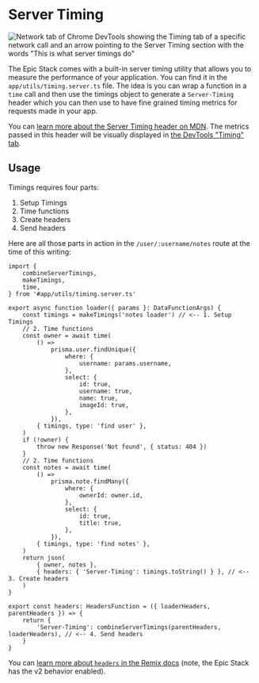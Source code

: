 # Server Timing

![Network tab of Chrome DevTools showing the Timing tab of a specific network call and an arrow pointing to the Server Timing section with the words "This is what server timings do"](https://github.com/epicweb-dev/epic-stack/assets/1500684/e5a28253-8204-43b1-8222-3f287d024ca5)

The Epic Stack comes with a built-in server timing utility that allows you to
measure the performance of your application. You can find it in the
`app/utils/timing.server.ts` file. The idea is you can wrap a function in a
`time` call and then use the timings object to generate a `Server-Timing` header
which you can then use to have fine grained timing metrics for requests made in
your app.

You can
[learn more about the Server Timing header on MDN](https://developer.mozilla.org/en-US/docs/Web/HTTP/Headers/Server-Timing).
The metrics passed in this header will be visually displayed in
[the DevTools "Timing" tab](https://developer.chrome.com/docs/devtools/network/reference/#timing).

## Usage

Timings requires four parts:

1. Setup Timings
2. Time functions
3. Create headers
4. Send headers

Here are all those parts in action in the `/user/:username/notes` route at the
time of this writing:

```tsx
import {
	combineServerTimings,
	makeTimings,
	time,
} from '#app/utils/timing.server.ts'

export async function loader({ params }: DataFunctionArgs) {
	const timings = makeTimings('notes loader') // <-- 1. Setup Timings
	// 2. Time functions
	const owner = await time(
		() =>
			prisma.user.findUnique({
				where: {
					username: params.username,
				},
				select: {
					id: true,
					username: true,
					name: true,
					imageId: true,
				},
			}),
		{ timings, type: 'find user' },
	)
	if (!owner) {
		throw new Response('Not found', { status: 404 })
	}
	// 2. Time functions
	const notes = await time(
		() =>
			prisma.note.findMany({
				where: {
					ownerId: owner.id,
				},
				select: {
					id: true,
					title: true,
				},
			}),
		{ timings, type: 'find notes' },
	)
	return json(
		{ owner, notes },
		{ headers: { 'Server-Timing': timings.toString() } }, // <-- 3. Create headers
	)
}

export const headers: HeadersFunction = ({ loaderHeaders, parentHeaders }) => {
	return {
		'Server-Timing': combineServerTimings(parentHeaders, loaderHeaders), // <-- 4. Send headers
	}
}
```

You can
[learn more about `headers` in the Remix docs](https://remix.run/docs/en/main/route/headers)
(note, the Epic Stack has the v2 behavior enabled).
